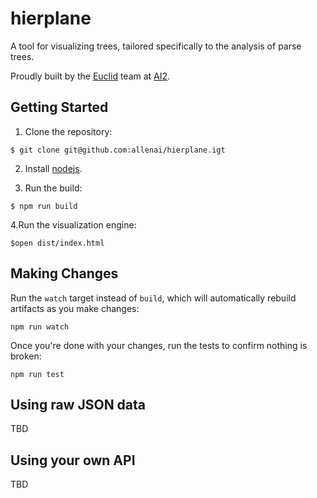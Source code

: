 # hierplane

A tool for visualizing trees, tailored specifically to the analysis of parse trees.

Proudly built by the [Euclid](http://euclid.allenai.org) team at [AI2](http://allenai.org).

## Getting Started

1. Clone the repository:

  ```
  $ git clone git@github.com:allenai/hierplane.igt
  ```

2. Install [nodejs](https://nodejs.org/en/).

3. Run the build:

  ```
  $ npm run build
  ```

4.Run the visualization engine:

  ```
  $open dist/index.html
  ```

## Making Changes

Run the `watch` target instead of `build`, which will automatically rebuild artifacts as you
make changes:

```
npm run watch
```

Once you're done with your changes, run the tests to confirm nothing is broken:

```
npm run test
```

## Using raw JSON data

TBD

## Using your own API

TBD
